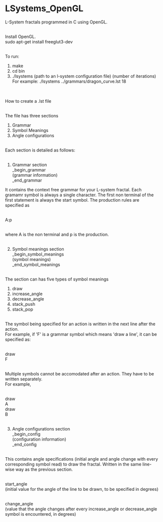 LSystems_OpenGL
===============

L-System fractals programmed in C using OpenGL.<br><br>

Install OpenGL.<br>
sudo apt-get install freeglut3-dev<br><br>

To run:<br>
1. make<br>
2. cd bin<br>
3. ./lsystems (path to an l-system configuration file) (number of iterations)<br>
    For example: ./lsystems ../grammars/dragon_curve.lst 18<br><br><br>
    

How to create a .lst file<br><br>

The file has three sections<br>
1. Grammar<br>
2. Symbol Meanings<br>
3. Angle configurations<br><br>

Each section is detailed as follows:<br><br>

1. Grammar section<br>
_begin_grammar <br>
(grammar information)<br>
_end_grammar<br>

It contains the context free grammar for your L-system fractal. Each gramamr symbol is always a single character.
The first non terminal of the first statement is always the start symbol. The production rules are specified as<br><br>

A:p<br><br>

where A is the non terminal and p is the production.<br><br>

2. Symbol meanings section<br>
_begin_symbol_meanings<br>
(symbol meanings)<br>
_end_symbol_meanings<br><br>

The section can has five types of symbol meanings<br>
1. draw<br>
2. increase_angle<br>
3. decrease_angle<br>
4. stack_push<br>
5. stack_pop<br><br>

The symbol being specified for an action is written in the next line after the action.<br>
For example, if 'F' is a grammar symbol which means 'draw a line', it can be specified as:<br><br>

draw<br>
F<br><br>

Multiple symbols cannot be accomodated after an action. They have to be written separately.<br>
For example,<br><br>

draw<br>
A<br>
draw<br>
B<br><br>

3. Angle configurations section<br>
_begin_config<br>
(configuration information)<br>
_end_config<br><br>

This contains angle specifications (initial angle and angle change with every corresponding symbol read) to draw the fractal. Written in the same line-wise way as the previous section.<br><br>

start_angle<br>
(initial value for the angle of the line to be drawn, to be specified in degrees)<br><br>

change_angle<br>
(value that the angle changes after every increase_angle or decrease_angle symbol is encountered, in degrees)<br><br>
